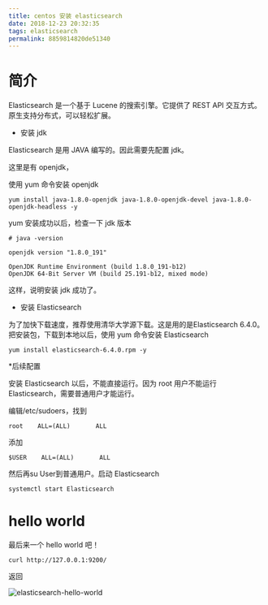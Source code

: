 ```yaml
---
title: centos 安装 elasticsearch
date: 2018-12-23 20:32:35
tags: elasticsearch
permalink: 8859814820de51340
---
```


# 简介
Elasticsearch 是一个基于 Lucene 的搜索引擎。它提供了 REST API 交互方式。原生支持分布式，可以轻松扩展。

+ 安装 jdk

Elasticsearch 是用 JAVA 编写的。因此需要先配置 jdk。

这里是有 openjdk，

使用 yum 命令安装 openjdk

```
yum install java-1.8.0-openjdk java-1.8.0-openjdk-devel java-1.8.0-openjdk-headless -y
```
yum 安装成功以后，检查一下 jdk 版本

```
# java -version

openjdk version "1.8.0_191"

OpenJDK Runtime Environment (build 1.8.0_191-b12)
OpenJDK 64-Bit Server VM (build 25.191-b12, mixed mode)
```
这样，说明安装 jdk 成功了。

+ 安装 Elasticsearch

为了加快下载速度，推荐使用清华大学源下载。这是用的是Elasticsearch 6.4.0。
把安装包，下载到本地以后，使用 yum 命令安装 Elasticsearch

```
yum install elasticsearch-6.4.0.rpm -y
```

*后续配置

安装 Elasticsearch 以后，不能直接运行。因为 root 用户不能运行 Elasticsearch，需要普通用户才能运行。

编辑/etc/sudoers，找到
```
root    ALL=(ALL)       ALL
```
添加

```
$USER    ALL=(ALL)       ALL
```
然后再su User到普通用户。启动 Elasticsearch

```
systemctl start Elasticsearch
```

# hello world
最后来一个 hello world 吧！

```
curl http://127.0.0.1:9200/
```
返回

![elasticsearch-hello-world](https://img.hacpai.com/pipe/hysg/hysg/hysg/8fa04cf0a82441f7a94415d1b5cf166a.png)
